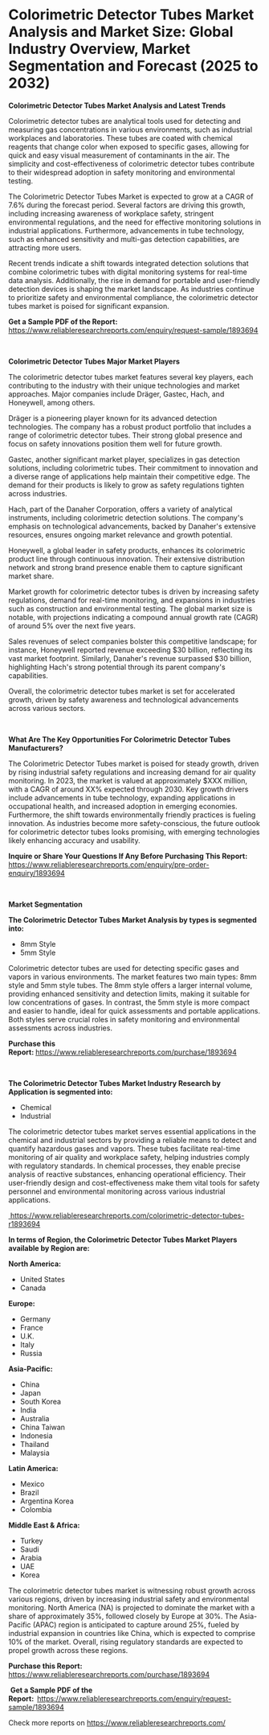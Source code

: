 <p><h1>Colorimetric Detector Tubes Market Analysis and Market Size: Global Industry Overview, Market Segmentation and Forecast (2025 to 2032)</h1></p><p><strong>Colorimetric Detector Tubes Market Analysis and Latest Trends</strong></p>
<p><p>Colorimetric detector tubes are analytical tools used for detecting and measuring gas concentrations in various environments, such as industrial workplaces and laboratories. These tubes are coated with chemical reagents that change color when exposed to specific gases, allowing for quick and easy visual measurement of contaminants in the air. The simplicity and cost-effectiveness of colorimetric detector tubes contribute to their widespread adoption in safety monitoring and environmental testing.</p><p>The Colorimetric Detector Tubes Market is expected to grow at a CAGR of 7.6% during the forecast period. Several factors are driving this growth, including increasing awareness of workplace safety, stringent environmental regulations, and the need for effective monitoring solutions in industrial applications. Furthermore, advancements in tube technology, such as enhanced sensitivity and multi-gas detection capabilities, are attracting more users.</p><p>Recent trends indicate a shift towards integrated detection solutions that combine colorimetric tubes with digital monitoring systems for real-time data analysis. Additionally, the rise in demand for portable and user-friendly detection devices is shaping the market landscape. As industries continue to prioritize safety and environmental compliance, the colorimetric detector tubes market is poised for significant expansion.</p></p>
<p><strong>Get a Sample PDF of the Report:&nbsp;</strong> <a href="https://www.reliableresearchreports.com/enquiry/request-sample/1893694?utm_campaign=3016&utm_medium=2&utm_source=Github&utm_content=ia&utm_term=04032025&utm_id=colorimetric-detector-tubes">https://www.reliableresearchreports.com/enquiry/request-sample/1893694</a></p>
<p>&nbsp;</p>
<p><strong>Colorimetric Detector Tubes Major Market Players</strong></p>
<p><p>The colorimetric detector tubes market features several key players, each contributing to the industry with their unique technologies and market approaches. Major companies include Dräger, Gastec, Hach, and Honeywell, among others.</p><p>Dräger is a pioneering player known for its advanced detection technologies. The company has a robust product portfolio that includes a range of colorimetric detector tubes. Their strong global presence and focus on safety innovations position them well for future growth.</p><p>Gastec, another significant market player, specializes in gas detection solutions, including colorimetric tubes. Their commitment to innovation and a diverse range of applications help maintain their competitive edge. The demand for their products is likely to grow as safety regulations tighten across industries.</p><p>Hach, part of the Danaher Corporation, offers a variety of analytical instruments, including colorimetric detection solutions. The company's emphasis on technological advancements, backed by Danaher's extensive resources, ensures ongoing market relevance and growth potential.</p><p>Honeywell, a global leader in safety products, enhances its colorimetric product line through continuous innovation. Their extensive distribution network and strong brand presence enable them to capture significant market share.</p><p>Market growth for colorimetric detector tubes is driven by increasing safety regulations, demand for real-time monitoring, and expansions in industries such as construction and environmental testing. The global market size is notable, with projections indicating a compound annual growth rate (CAGR) of around 5% over the next five years.</p><p>Sales revenues of select companies bolster this competitive landscape; for instance, Honeywell reported revenue exceeding $30 billion, reflecting its vast market footprint. Similarly, Danaher's revenue surpassed $30 billion, highlighting Hach's strong potential through its parent company's capabilities.</p><p>Overall, the colorimetric detector tubes market is set for accelerated growth, driven by safety awareness and technological advancements across various sectors.</p></p>
<p>&nbsp;</p>
<p><strong>What Are The Key Opportunities For Colorimetric Detector Tubes Manufacturers?</strong></p>
<p><p>The Colorimetric Detector Tubes market is poised for steady growth, driven by rising industrial safety regulations and increasing demand for air quality monitoring. In 2023, the market is valued at approximately $XXX million, with a CAGR of around XX% expected through 2030. Key growth drivers include advancements in tube technology, expanding applications in occupational health, and increased adoption in emerging economies. Furthermore, the shift towards environmentally friendly practices is fueling innovation. As industries become more safety-conscious, the future outlook for colorimetric detector tubes looks promising, with emerging technologies likely enhancing accuracy and usability.</p></p>
<p><strong>Inquire or Share Your Questions If Any Before Purchasing This Report:</strong> <a href="https://www.reliableresearchreports.com/enquiry/pre-order-enquiry/1893694?utm_campaign=3016&utm_medium=2&utm_source=Github&utm_content=ia&utm_term=04032025&utm_id=colorimetric-detector-tubes">https://www.reliableresearchreports.com/enquiry/pre-order-enquiry/1893694</a></p>
<p>&nbsp;</p>
<p><strong>Market Segmentation</strong></p>
<p><strong>The Colorimetric Detector Tubes Market Analysis by types is segmented into:</strong></p>
<p><ul><li>8mm Style</li><li>5mm Style</li></ul></p>
<p><p>Colorimetric detector tubes are used for detecting specific gases and vapors in various environments. The market features two main types: 8mm style and 5mm style tubes. The 8mm style offers a larger internal volume, providing enhanced sensitivity and detection limits, making it suitable for low concentrations of gases. In contrast, the 5mm style is more compact and easier to handle, ideal for quick assessments and portable applications. Both styles serve crucial roles in safety monitoring and environmental assessments across industries.</p></p>
<p><strong>Purchase this Report:&nbsp;</strong><a href="https://www.reliableresearchreports.com/purchase/1893694?utm_campaign=3016&utm_medium=2&utm_source=Github&utm_content=ia&utm_term=04032025&utm_id=colorimetric-detector-tubes">https://www.reliableresearchreports.com/purchase/1893694</a></p>
<p>&nbsp;</p>
<p><strong>The Colorimetric Detector Tubes Market Industry Research by Application is segmented into:</strong></p>
<p><ul><li>Chemical</li><li>Industrial</li></ul></p>
<p><p>The colorimetric detector tubes market serves essential applications in the chemical and industrial sectors by providing a reliable means to detect and quantify hazardous gases and vapors. These tubes facilitate real-time monitoring of air quality and workplace safety, helping industries comply with regulatory standards. In chemical processes, they enable precise analysis of reactive substances, enhancing operational efficiency. Their user-friendly design and cost-effectiveness make them vital tools for safety personnel and environmental monitoring across various industrial applications.</p></p>
<p><a href="https://www.reliableresearchreports.com/colorimetric-detector-tubes-r1893694?utm_campaign=3016&utm_medium=2&utm_source=Github&utm_content=ia&utm_term=04032025&utm_id=colorimetric-detector-tubes">&nbsp;https://www.reliableresearchreports.com/colorimetric-detector-tubes-r1893694</a></p>
<p><strong>In terms of Region, the Colorimetric Detector Tubes Market Players available by Region are:</strong></p>
<p>
    <p> <strong> North America: </strong>
        <ul>
            <li>United States</li>
            <li>Canada</li>
        </ul>
        </p> 
    <p> <strong> Europe: </strong>
        <ul>
            <li>Germany</li>
            <li>France</li>
            <li>U.K.</li>
            <li>Italy</li>
            <li>Russia</li>
        </ul>
        </p> 
    <p> <strong> Asia-Pacific: </strong>
        <ul>
            <li>China</li>
            <li>Japan</li>
            <li>South Korea</li>
            <li>India</li>
            <li>Australia</li>
            <li>China Taiwan</li>
            <li>Indonesia</li>
            <li>Thailand</li>
            <li>Malaysia</li>
        </ul>
        </p> 
    <p> <strong> Latin America: </strong>
        <ul>
            <li>Mexico</li>
            <li>Brazil</li>
            <li>Argentina Korea</li>
            <li>Colombia</li>
        </ul>
        </p> 
    <p> <strong> Middle East & Africa: </strong>
        <ul>
            <li>Turkey</li>
            <li>Saudi</li>
            <li>Arabia</li>
            <li>UAE</li>
            <li>Korea</li>
        </ul>
    </p>
    </p>
<p><p>The colorimetric detector tubes market is witnessing robust growth across various regions, driven by increasing industrial safety and environmental monitoring. North America (NA) is projected to dominate the market with a share of approximately 35%, followed closely by Europe at 30%. The Asia-Pacific (APAC) region is anticipated to capture around 25%, fueled by industrial expansion in countries like China, which is expected to comprise 10% of the market. Overall, rising regulatory standards are expected to propel growth across these regions.</p></p>
<p><strong>Purchase this Report: </strong><a href="https://www.reliableresearchreports.com/purchase/1893694?utm_campaign=3016&utm_medium=2&utm_source=Github&utm_content=ia&utm_term=04032025&utm_id=colorimetric-detector-tubes">https://www.reliableresearchreports.com/purchase/1893694</a></p>
<p>&nbsp;<strong>Get a Sample PDF of the Report:&nbsp;&nbsp;</strong><a href="https://www.reliableresearchreports.com/enquiry/request-sample/1893694?utm_campaign=3016&utm_medium=2&utm_source=Github&utm_content=ia&utm_term=04032025&utm_id=colorimetric-detector-tubes">https://www.reliableresearchreports.com/enquiry/request-sample/1893694</a></p>
<p><strong></strong></p>
<p>Check more reports on <a href="https://www.reliableresearchreports.com/?utm_campaign=3016&utm_medium=2&utm_source=Github&utm_content=ia&utm_term=04032025&utm_id=colorimetric-detector-tubes">https://www.reliableresearchreports.com/</a></p>